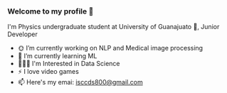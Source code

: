 ### Welcome to my profile 👀

<!--
**Isaac-AC/Isaac-AC** is a ✨ _special_ ✨ repository because its `README.md` (this file) appears on your GitHub profile.

Here are some ideas to get you started:
- 😄 Pronouns: ...
- 👯 I’m looking to collaborate on ...
- 🤔 I’m looking for help with ...
- 💬 Ask me about ...
-->
I'm Physics undergraduate student at University of Guanajuato 🐝, Junior Developer

- 🌞 I’m currently working on NLP and Medical image processing
- 🤖 I’m currently learning ML 
- 👨🏽‍💻 I'm Interested in Data Science
- ⚡ I love video games 
- 📫 Here's my emai: isccds800@gmail.com 


